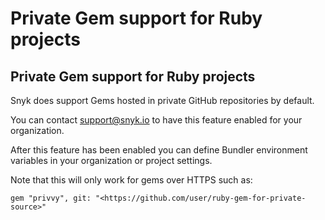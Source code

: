 # Private Gem support for Ruby projects

##  Private Gem support for Ruby projects

Snyk does support Gems hosted in private GitHub repositories by default.

You can contact [support@snyk.io](mailto:support@snyk.io) to have this feature enabled for your organization.

After this feature has been enabled you can define Bundler environment variables in your organization or project settings.  


Note that this will only work for gems over HTTPS such as:

```text
gem "privvy", git: "<https://github.com/user/ruby-gem-for-private-source>"
```


